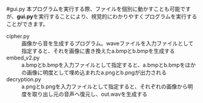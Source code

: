 #gui.py
本プログラムを実行する際、ファイルを個別に動かすことも可能ですが、**gui.py**を実行することにより、視覚的にわかりやすくプログラムを実行することができます。
  　<dl>
          <dt>cipher.py</dt>
          <dd>画像から音を生成するプログラム。waveファイルを入力ファイルとして指定すると、それを画像に書き換えたa.bmpとb.bmpを生成する</dd>
          <dt>embed_v2.py</dt>
          <dd>a.bmpとb.bmpを入力ファイルとして指定すると、a.bmpとb.bmpをほかの画像に明度として埋め込まれたa.pngとb.pngが出力される</dt>
          <dt>decryption.py</dt>
          <dd>a.pngとb.pngを入力ファイルとして指定すると、それぞれの画像から明度を取り出し元の音声へ復元し、out.wavを生成する</dd>
   </dl>
   
   
   
